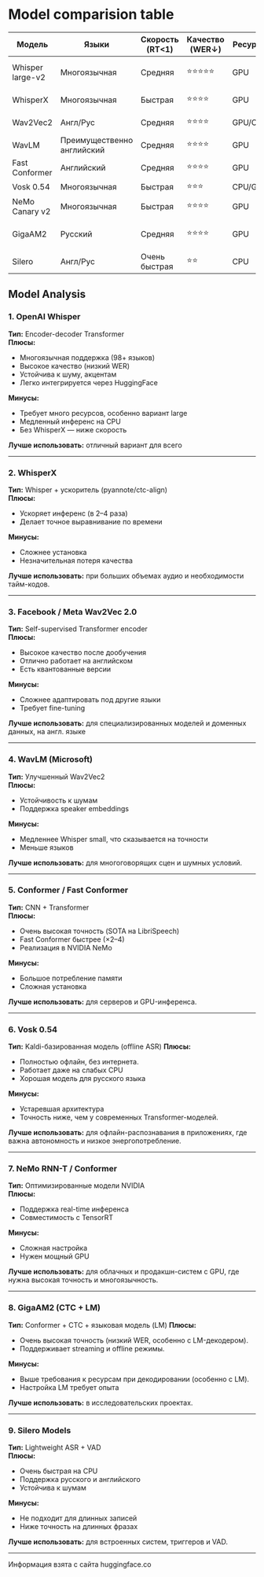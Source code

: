 # Model comparision table

| Модель | Языки | Скорость (RT<1) | Качество (WER↓) | Ресурсы | Применение |
|--------|--------|------------------|------------------|----------|-------------|
| Whisper large-v2 | Многоязычная | Средняя | ⭐⭐⭐⭐⭐ | GPU | Высокое качество, аналитика |
| WhisperX | Многоязычная | Быстрая | ⭐⭐⭐⭐ | GPU | Массовая обработка |
| Wav2Vec2 | Англ/Рус | Средняя | ⭐⭐⭐⭐ | GPU/CPU | Доменные модели |
| WavLM | Преимущественно английский | Средняя | ⭐⭐⭐⭐ | GPU | Шумные данные |
| Fast Conformer | Английский | Средняя | ⭐⭐⭐⭐ | GPU | Сервера |
| Vosk 0.54 | Многоязычная | Быстрая | ⭐⭐⭐ | CPU/GPU | Low-latency |
| NeMo Canary v2 | Многоязычная | Быстрая | ⭐⭐⭐⭐ | GPU | Облачные/продакшн ASR |
| GigaAM2 | Русский | Средняя | ⭐⭐⭐⭐ | GPU | Высокое качество + LM декодирование |
| Silero | Англ/Рус | Очень быстрая | ⭐⭐ | CPU | Edge, VAD |

## Model Analysis

### 1. OpenAI Whisper
**Тип:** Encoder-decoder Transformer  
**Плюсы:**
- Многоязычная поддержка (98+ языков)
- Высокое качество (низкий WER)
- Устойчива к шуму, акцентам
- Легко интегрируется через HuggingFace  

**Минусы:**
- Требует много ресурсов, особенно вариант large
- Медленный инференс на CPU
- Без WhisperX — ниже скорость  

**Лучше использовать:** отличный вариант для всего

---

### 2. WhisperX
**Тип:** Whisper + ускоритель (pyannote/ctc-align)  
**Плюсы:**
- Ускоряет инференс (в 2–4 раза)
- Делает точное выравнивание по времени
  
**Минусы:**
- Сложнее установка
- Незначительная потеря качества  

**Лучше использовать:** при больших объемах аудио и необходимости тайм-кодов.

---

### 3. Facebook / Meta Wav2Vec 2.0
**Тип:** Self-supervised Transformer encoder  
**Плюсы:**
- Высокое качество после дообучения
- Отлично работает на английском
- Есть квантованные версии
  
**Минусы:**
- Сложнее адаптировать под другие языки
- Требует fine-tuning  

**Лучше использовать:** для специализированных моделей и доменных данных, на англ. языке

---

### 4. WavLM (Microsoft)
**Тип:** Улучшенный Wav2Vec2  
**Плюсы:**
- Устойчивость к шумам
- Поддержка speaker embeddings
  
**Минусы:**
- Медленнее Whisper small, что сказывается на точности
- Меньше языков  

**Лучше использовать:** для многоговорящих сцен и шумных условий.

---

### 5. Conformer / Fast Conformer
**Тип:** CNN + Transformer  
**Плюсы:**
- Очень высокая точность (SOTA на LibriSpeech)
- Fast Conformer быстрее (×2–4)
- Реализация в NVIDIA NeMo
  
**Минусы:**
- Большое потребление памяти
- Сложная установка  

**Лучше использовать:** для серверов и GPU-инференса.

---

### 6. Vosk 0.54
**Тип:** Kaldi-базированная модель (offline ASR) 
**Плюсы:**
- Полностью офлайн, без интернета.
- Работает даже на слабых CPU
- Хорошая модель для русского языка
  
**Минусы:**
- Устаревшая архитектура
- Точность ниже, чем у современных Transformer-моделей. 

**Лучше использовать:** для офлайн-распознавания в приложениях, где важна автономность и низкое энергопотребление.

---

### 7. NeMo RNN-T / Conformer
**Тип:** Оптимизированные модели NVIDIA  
**Плюсы:**
- Поддержка real-time инференса
- Совместимость с TensorRT
  
**Минусы:**
- Сложная настройка
- Нужен мощный GPU

**Лучше использовать:** для облачных и продакшн-систем с GPU, где нужна высокая точность и многоязычность.

---

### 8. GigaAM2 (CTC + LM)
**Тип:** Conformer + CTC + языковая модель (LM)
**Плюсы:**
- Очень высокая точность (низкий WER, особенно с LM-декодером).
- Поддерживает streaming и offline режимы.
  
**Минусы:**
- Выше требования к ресурсам при декодировании (особенно с LM).
- Настройка LM требует опыта

**Лучше использовать:** в исследовательских проектах.

---

### 9. Silero Models
**Тип:** Lightweight ASR + VAD  
**Плюсы:**
- Очень быстрая на CPU
- Поддержка русского и английского
- Устойчива к шумам
  
**Минусы:**
- Не подходит для длинных записей
- Ниже точность на длинных фразах  

**Лучше использовать:** для встроенных систем, триггеров и VAD.

---

Информация взята с сайта huggingface.co
